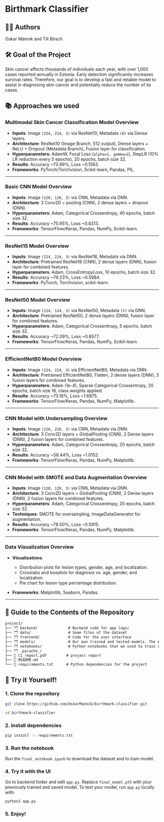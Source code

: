 # **Birthmark Classifier**

## 👩‍💻 **Authors**
Oskar Männik and Till Bösch

## 🛠️ **Goal of the Project**
Skin cancer affects thousands of individuals each year, with over 1,000 cases reported annually in Estonia. Early detection significantly increases survival rates. Therefore, our goal is to develop a fast and reliable model to assist in diagnosing skin cancer and potentially reduce the number of its cases.

## 📚 **Approaches we used**


### Multimodal Skin Cancer Classification Model Overview

- **Inputs**: Image `(224, 224, 3)` via ResNet10, Metadata `(8)` via Dense layers.  
- **Architecture**: ResNet10 (Image Branch, 512 output), Dense layers + ReLU + Dropout (Metadata Branch), Fusion layer for classification.  
- **Hyperparameters**: AdamW, Focal Loss (`alpha=1, gamma=2`), StepLR (10% LR reduction every 5 epochs), 20 epochs, batch size 32.  
- **Results**: Accuracy ~75.99%, Loss ~0.1563.  
- **Frameworks**: PyTorch/Torchvision, Scikit-learn, Pandas, PIL.  

---

### Basic CNN Model Overview

- **Inputs**: Image `(128, 128, 3)` via CNN, Metadata via DNN.  
- **Architecture**: 3 Conv2D + pooling (CNN), 2 dense layers + dropout (DNN).  
- **Hyperparameters**: Adam, Categorical Crossentropy, 40 epochs, batch size 32.  
- **Results**: Accuracy ~75.95%, Loss ~0.6313.  
- **Frameworks**: TensorFlow/Keras, Pandas, NumPy, Scikit-learn.  

---

### ResNet15 Model Overview

- **Inputs**: Image `(224, 224, 3)` via ResNet18, Metadata via DNN.  
- **Architecture**: Pretrained ResNet18 (CNN), 2 dense layers (DNN), fusion layer for combined features.  
- **Hyperparameters**: Adam, CrossEntropyLoss, 10 epochs, batch size 32.  
- **Results**: Accuracy ~79.23%, Loss ~0.5984.  
- **Frameworks**: PyTorch, Torchvision, scikit-learn.
   
---

### ResNet50 Model Overview

- **Inputs**: Image `(124, 124, 3)` via ResNet50, Metadata `(5)` via DNN.  
- **Architecture**: Pretrained ResNet50, 2 dense layers (DNN), fusion layer for combined features.
- **Hyperparameters**: Adam, Categorical Crossentropy, 5 epochs, batch size 32.  
- **Results**: Accuracy ~72.09%, Loss ~0.8577.  
- **Frameworks**: TensorFlow/Keras, Pandas, NumPy, Scikit-learn.  

---
### EfficientNetB0 Model Overview

- **Inputs**: Image `(224, 224, 3)` via EfficientNetB0, Metadata via DNN.  
- **Architecture**: Pretrained EfficientNetB0, Flatten, 2 dense layers (DNN), 3 fusion layers for combined features.  
- **Hyperparameters**: Adam (1e-4), Sparse Categorical Crossentropy, 20 epochs, batch size 16, class weights applied.  
- **Results**: Accuracy ~73.16%, Loss ~1.6875.  
- **Frameworks**: TensorFlow/Keras, Pandas, NumPy, Matplotlib.  

---
### CNN Model with Undersampling Overview

- **Inputs**: Image `(228, 228, 3)` via CNN, Metadata via DNN.  
- **Architecture**: 3 Conv2D layers + GlobalPooling (CNN), 2 Dense layers (DNN), 2 fusion layers for combined features.  
- **Hyperparameters**: Adam, Categorical Crossentropy, 20 epochs, batch size 32.  
- **Results**: Accuracy ~58.44%, Loss ~1.0152.  
- **Frameworks**: TensorFlow/Keras, Pandas, NumPy, Matplotlib.  

---
### CNN Model with SMOTE and Data Augmentation Overview

- **Inputs**: Image `(128, 128, 3)` via CNN, Metadata via DNN.  
- **Architecture**: 3 Conv2D layers + GlobalPooling (CNN), 2 Dense layers (DNN), 2 fusion layers for combined features.  
- **Hyperparameters**: Adam, Categorical Crossentropy, 20 epochs, batch size 32.  
- **Techniques**: SMOTE for oversampling, ImageDataGenerator for augmentation.  
- **Results**: Accuracy ~78.00%, Loss ~0.5915.  
- **Frameworks**: TensorFlow/Keras, Pandas, NumPy, Matplotlib.  

---
### Data Visualization Overview

- **Visualizations**:  
  - Distribution plots for lesion types, gender, age, and localization.  
  - Crosstabs and boxplots for diagnosis vs. age, gender, and localization.  
  - Pie chart for lesion type percentage distribution.  

- **Frameworks**: Matplotlib, Seaborn, Pandas.  

---


## 📂 **Guide to the Contents of the Repository**
```markdown
project/
├── 🗂️ backend/              # Backend code for app logic
├── 🗂️ data/                 # Some files of the dataset
├── 🗂️ frontend/             # Code for the user interface
├── 🗂️ models/               # Our own trained and tested models. The main one is final_model.pth
├── 🗂️ notebooks/            # Python notebooks that we used to train and test our models
├── 🗂️ _pycache_/            
├── 📄 C1_report.pdf         # project report
├── 📄 README.md             
└── 📄 requirements.txt      # Python dependencies for the project
```

## 🚀 **Try it Yourself!**

### 1. Clone the repository

```bash
git clone https://github.com/OskarMannik/birthmark-classifier.git
```
```bash
cd birthmark-classifier
```

### 2. Install dependencies
```bash
pip install -r requirements.txt
```
### 3. Run the notebook

Run the ```final_notebook.ipynb``` to download the dataset and to train model.

### 4. Try it with the UI

Go to backend folder and edit ```app.py```. Replace ```final_model.pth``` with your previously trained and saved model. To test your model, run ```app.py``` locally with: 
```bash 
python3 app.py
```

### 5. Enjoy!









